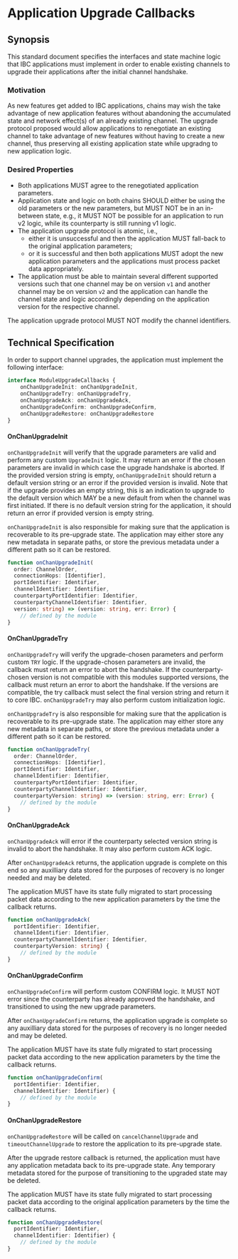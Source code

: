 # Application Upgrade Callbacks

## Synopsis

This standard document specifies the interfaces and state machine logic that IBC applications must implement in order to enable existing channels to upgrade their applications after the initial channel handshake.

### Motivation

As new features get added to IBC applications, chains may wish the take advantage of new application features without abandoning the accumulated state and network effect(s) of an already existing channel. The upgrade protocol proposed would allow applications to renegotiate an existing channel to take advantage of new features without having to create a new channel, thus preserving all existing application state while upgradng to new application logic.


### Desired Properties

- Both applications MUST agree to the renegotiated application parameters.
- Application state and logic on both chains SHOULD either be using the old parameters or the new parameters, but MUST NOT be in an in-between state, e.g., it MUST NOT be possible for an application to run v2 logic, while its counterparty is still running v1 logic.
- The application upgrade protocol is atomic, i.e., 
  - either it is unsuccessful and then the application MUST fall-back to the original application parameters; 
  - or it is successful and then both applications MUST adopt the new application parameters and the applications must process packet data appropriately.
- The application must be able to maintain several different supported versions such that one channel may be on version `v1` and another channel may be on version `v2` and the application can handle the channel state and logic accordingly depending on the application version for the respective channel.

The application upgrade protocol MUST NOT modify the channel identifiers.

## Technical Specification

In order to support channel upgrades, the application must implement the following interface:

```typescript
interface ModuleUpgradeCallbacks {
    onChanUpgradeInit: onChanUpgradeInit,
    onChanUpgradeTry: onChanUpgradeTry,
    onChanUpgradeAck: onChanUpgradeAck,
    onChanUpgradeConfirm: onChanUpgradeConfirm,
    onChanUpgradeRestore: onChanUpgradeRestore
}
```

#### **OnChanUpgradeInit**

`onChanUpgradeInit` will verify that the upgrade parameters 
are valid and perform any custom `UpgradeInit` logic.
It may return an error if the chosen parameters are invalid 
in which case the upgrade handshake is aborted.
If the provided version string is empty, `onChanUpgradeInit` should return 
a default version string or an error if the provided version is invalid.
Note that if the upgrade provides an empty string, this is an indication to upgrade
to the default version which MAY be a new default from when the channel was first initiated.
If there is no default version string for the application,
it should return an error if provided version is empty string.

`onChanUpgradeInit` is also responsible for making sure that the application is recoverable to its pre-upgrade state. The application may either store any new metadata in separate paths, or store the previous metadata under a different path so it can be restored.

```typescript
function onChanUpgradeInit(
  order: ChannelOrder,
  connectionHops: [Identifier],
  portIdentifier: Identifier,
  channelIdentifier: Identifier,
  counterpartyPortIdentifier: Identifier,
  counterpartyChannelIdentifier: Identifier,
  version: string) => (version: string, err: Error) {
    // defined by the module
}
```

#### **OnChanUpgradeTry**

`onChanUpgradeTry` will verify the upgrade-chosen parameters and perform custom `TRY` logic. 
If the upgrade-chosen parameters are invalid, the callback must return an error to abort the handshake. 
If the counterparty-chosen version is not compatible with this modules
supported versions, the callback must return an error to abort the handshake. 
If the versions are compatible, the try callback must select the final version
string and return it to core IBC.
`onChanUpgradeTry` may also perform custom initialization logic.

`onChanUpgradeTry` is also responsible for making sure that the application is recoverable to its pre-upgrade state. The application may either store any new metadata in separate paths, or store the previous metadata under a different path so it can be restored.

```typescript
function onChanUpgradeTry(
  order: ChannelOrder,
  connectionHops: [Identifier],
  portIdentifier: Identifier,
  channelIdentifier: Identifier,
  counterpartyPortIdentifier: Identifier,
  counterpartyChannelIdentifier: Identifier,
  counterpartyVersion: string) => (version: string, err: Error) {
    // defined by the module
}
```

#### **OnChanUpgradeAck**

`onChanUpgradeAck` will error if the counterparty selected version string
is invalid to abort the handshake. It may also perform custom ACK logic.

After `onChanUpgradeAck` returns, the application upgrade is complete on this end so any 
auxilliary data stored for the purposes of recovery is no longer needed and may be deleted.

The application MUST have its state fully migrated to start processing packet data according to the new application parameters by the time the callback returns.

```typescript
function onChanUpgradeAck(
  portIdentifier: Identifier,
  channelIdentifier: Identifier,
  counterpartyChannelIdentifier: Identifier, 
  counterpartyVersion: string) {
    // defined by the module
}
```

#### **OnChanUpgradeConfirm**

`onChanUpgradeConfirm` will perform custom CONFIRM logic. It MUST NOT error since the counterparty has already approved the handshake, and transitioned to using the new upgrade parameters.

After `onChanUpgradeConfirm` returns, the application upgrade is complete so any 
auxilliary data stored for the purposes of recovery is no longer needed and may be deleted.

The application MUST have its state fully migrated to start processing packet data according to the new application parameters by the time the callback returns.

```typescript
function onChanUpgradeConfirm(
  portIdentifier: Identifier,
  channelIdentifier: Identifier) {
    // defined by the module
}
```

#### **OnChanUpgradeRestore**

`onChanUpgradeRestore` will be called on `cancelChannelUpgrade` and `timeoutChannelUpgrade` to restore the application to its pre-upgrade state.

After the upgrade restore callback is returned, the application must have any application metadata back to its pre-upgrade state. Any temporary metadata stored for the purpose of transitioning to the upgraded state may be deleted.

The application MUST have its state fully migrated to start processing packet data according to the original application parameters by the time the callback returns.

```typescript
function onChanUpgradeRestore(
  portIdentifier: Identifier,
  channelIdentifier: Identifier) {
    // defined by the module
}
```